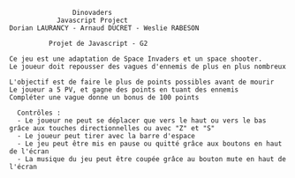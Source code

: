                    Dinovaders                      
                Javascript Project                 
    Dorian LAURANCY - Arnaud DUCRET - Weslie RABESON

              Projet de Javascript - G2

    Ce jeu est une adaptation de Space Invaders et un space shooter.
    Le joueur doit repousser des vagues d'ennemis de plus en plus nombreux

    L'objectif est de faire le plus de points possibles avant de mourir
    Le joueur a 5 PV, et gagne des points en tuant des ennemis
    Compléter une vague donne un bonus de 100 points

      Contrôles :
      - Le joueur ne peut se déplacer que vers le haut ou vers le bas grâce aux touches directionnelles ou avec "Z" et "S"     
      - Le joueur peut tirer avec la barre d'espace
      - Le jeu peut être mis en pause ou quitté grâce aux boutons en haut de l'écran
      - La musique du jeu peut être coupée grâce au bouton mute en haut de l'écran
